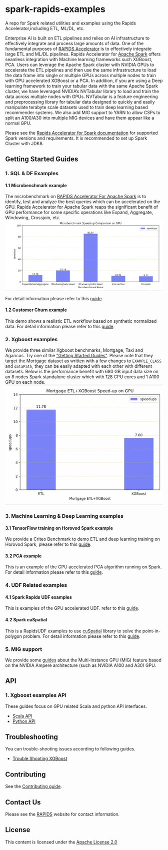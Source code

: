 # spark-rapids-examples

A repo for Spark related utilities and examples using the Rapids Accelerator,including ETL, ML/DL, etc.

Enterprise AI is built on ETL pipelines and relies on AI infrastructure to effectively integrate and
process large amounts of data. One of the fundamental purposes of
[RAPIDS Accelerator](https://nvidia.github.io/spark-rapids/Getting-Started/)
is to effectively integrate large ETL and ML/DL pipelines. Rapids Accelerator for [Apache Spark](https://spark.apache.org/)
offers seamless integration with Machine learning frameworks such XGBoost, PCA. Users can leverage the Apache Spark cluster
with NVIDIA GPUs to accelerate the ETL pipelines and then use the same infrastructure to load the data frame
into single or multiple GPUs across multiple nodes to train with GPU accelerated XGBoost or a PCA.
In addition, if you are using a Deep learning framework to train your tabular data with the same Apache Spark cluster,
we have leveraged NVIDIA’s NVTabular library to load and train the data across multiple nodes with GPUs.
NVTabular is a feature engineering and preprocessing library for tabular data designed to quickly and
easily manipulate terabyte scale datasets used to train deep learning based recommender systems.
We also add MIG support to YARN to allow CSPs to split an A100/A30 into multiple MIG
devices and have them appear like a normal GPU.

Please see the [Rapids Accelerator for Spark documentation](https://nvidia.github.io/spark-rapids/Getting-Started/) for supported
Spark versions and requirements. It is recommended to set up Spark Cluster with JDK8.

## Getting Started Guides

### 1. SQL & DF Examples

#### 1.1 Microbenchmark example
The microbenchmark on [RAPIDS Accelerator For Apache Spark](https://nvidia.github.io/spark-rapids/) is to identify,
test and analyze the best queries which can be accelerated on the GPU. Rapids Accelerator for Apache Spark reaps 
the significant benefit of GPU performance for some specific operations like Expand, Aggregate, Windowing, Crossjoin, etc.
![microbenchmark-speedup](docs/img/guides/microbenchmark-speedups.png)

For detail information please refer to this
[guide](examples/SQL+DF-Examples/micro-benchmarks).

#### 1.2 Customer Churn example
This demo shows a realistic ETL workflow based on synthetic normalized data. 
For detail information please refer to this
[guide](examples/SQL+DF-Examples/customer-churn).

### 2. Xgboost examples

We provide three similar Xgboost benchmarks, Mortgage, Taxi and Agaricus.
Try one of the ["Getting Started Guides"](examples/XGBoost-Examples).
Please note that they target the Mortgage dataset as written with a few changes
to `EXAMPLE_CLASS` and `dataPath`, they can be easily adapted with each other with different datasets.
Below is the performance benefit with 680 GB input data size on an 8 nodes Spark standalone cluster 
which with 128 CPU cores and 1 A100 GPU on each node.
![mortgage-speedup](docs/img/guides/mortgage-speedups.png)

### 3. Machine Learning & Deep Learning examples

#### 3.1 TensorFlow training on Horovod Spark example
We provide a Criteo Benchmark to demo ETL and deep learning training on Horovod Spark, please refer to
this [guide](examples/ML+DL-Examples/Spark-DL/criteo_train).

#### 3.2 PCA example
This is an example of the GPU accelerated PCA algorithm running on Spark. For detail information please refer to this
[guide](examples/ML+DL-Examples/Spark-cuML/pca).

### 4. UDF Related examples

#### 4.1 Spark Rapids UDF examples
This is examples of the GPU accelerated UDF.
refer to this
[guide](examples/UDF-Examples/RAPIDS-accelerated-UDFs).

#### 4.2 Spark cuSpatial
This is a RapidsUDF examples to use [cuSpatial](https://github.com/rapidsai/cuspatial) library to
solve the point-in-polygon problem. For detail information please refer to this [guide](examples/UDF-Examples/Spark-cuSpatial).

### 5. MIG support
We provide some [guides](examples/MIG-Support) about the Multi-Instance GPU (MIG) feature based on
the NVIDIA Ampere architecture (such as NVIDIA A100 and A30) GPU.

## API
### 1. Xgboost examples API

These guides focus on GPU related Scala and python API interfaces.
- [Scala API](docs/api-docs/xgboost-examples-api-docs/scala.md)
- [Python API](docs/api-docs/xgboost-examples-api-docs/python.md)

## Troubleshooting
You can trouble-shooting issues according to following guides.
- [Trouble Shooting XGBoost](docs/trouble-shooting/xgboost-examples-trouble-shooting.md)

## Contributing
See the [Contributing guide](CONTRIBUTING.md).

## Contact Us

Please see the [RAPIDS](https://rapids.ai/community.html) website for contact information.

## License

This content is licensed under the [Apache License 2.0](LICENSE)
